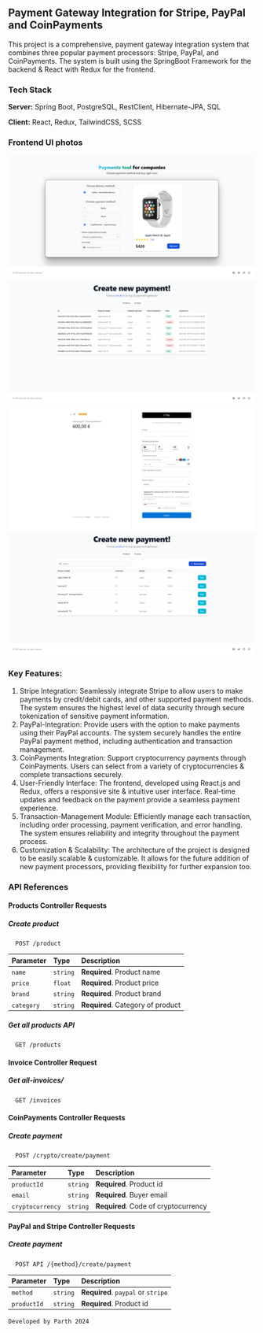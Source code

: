## Payment Gateway Integration for Stripe, PayPal and CoinPayments

This project is a comprehensive, payment gateway integration system that combines three popular payment processors: Stripe, PayPal, and CoinPayments. 
The system is built using the SpringBoot Framework for the backend & React with Redux for the frontend.

### Tech Stack

**Server:** Spring Boot, PostgreSQL, RestClient, Hibernate-JPA, SQL

**Client:** React, Redux, TailwindCSS, SCSS

### Frontend UI photos
![front_end_example](./docs/payment.png)
![front_end_example](./docs/invoices.png)
![front_end_example](./docs/stripe.png)
![front_end_example](./docs/products.png)

### Key Features:

1. Stripe Integration: Seamlessly integrate Stripe to allow users to make payments by credit/debit cards, and other supported payment methods. The system ensures the highest level of data security through secure tokenization of sensitive payment information.
2. PayPal-Integration: Provide users with the option to make payments using their PayPal accounts. The system securely handles the entire PayPal payment method, including authentication and transaction management.
3. CoinPayments Integration: Support cryptocurrency payments through CoinPayments. Users can select from a variety of cryptocurrencies & complete transactions securely.
4. User-Friendly Interface: The frontend, developed using React.js and Redux, offers a responsive site & intuitive user interface. Real-time updates and feedback on the payment provide a seamless payment experience.
5. Transaction-Management Module: Efficiently manage each transaction, including order processing, payment verification, and error handling. The system ensures reliability and integrity throughout the payment process.
6. Customization & Scalability: The architecture of the project is designed to be easily scalable & customizable. It allows for the future addition of new payment processors, providing flexibility for further expansion too.

### API References

#### Products Controller Requests

##### Create product 
```
  POST /product
```
| Parameter | Type     | Description                |
| :-------- | :------- | :------------------------- |
| `name`    | `string` | **Required**. Product name |
| `price`   | `float`  | **Required**. Product price |
| `brand`   | `string`  | **Required**. Product brand |
| `category`   | `string`  | **Required**. Category of product |

##### Get all products API

```
  GET /products
```

#### Invoice Controller Request

##### Get all-invoices/
```
  GET /invoices
```

#### CoinPayments Controller Requests

##### Create payment
```
  POST /crypto/create/payment
```
| Parameter | Type     | Description                |
| :-------- | :------- | :------------------------- |
| `productId`    | `string` | **Required**. Product id |
| `email`   | `string`  | **Required**. Buyer email |
| `cryptocurrency` | `string`  | **Required**. Code of cryptocurrency |

#### PayPal and Stripe Controller Requests 

##### Create payment
```
  POST API /{method}/create/payment
```
| Parameter | Type     | Description                |
| :-------- | :------- | :------------------------- |
| `method`    | `string` | **Required**. `paypal` or `stripe` |
| `productId`   | `string`  | **Required**. Product id |


`Developed by Parth 2024`
